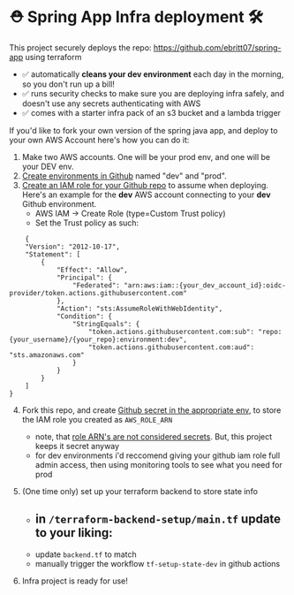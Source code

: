 # ⛑️ Spring App Infra deployment 🛠️

This project securely deploys the repo: https://github.com/ebritt07/spring-app using terraform
- ✅ automatically **cleans your dev environment** each day in the morning, so you don't run up a bill!
- ✅ runs security checks to make sure you are deploying infra safely, and doesn't use any secrets authenticating with AWS
- ✅ comes with a starter infra pack of an s3 bucket and a lambda trigger


If you'd like to fork your own version of the spring java app, and deploy to your own AWS Account here's how you can do it:

1) Make two AWS accounts. One will be your prod env, and one will be your DEV env.
2) [Create environments in Github](https://docs.github.com/en/actions/managing-workflow-runs-and-deployments/managing-deployments/managing-environments-for-deployment) named "dev" and "prod".
3) [Create an IAM role for your Github repo](https://docs.github.com/en/actions/security-for-github-actions/security-hardening-your-deployments/configuring-openid-connect-in-amazon-web-services) to assume when deploying. Here's an example for the **dev** AWS account connecting to your **dev** Github environment.
    - AWS IAM -> Create Role (type=Custom Trust policy)
    - Set the Trust policy as such:
```
    {
    "Version": "2012-10-17",
    "Statement": [
        {
            "Effect": "Allow",
            "Principal": {
                "Federated": "arn:aws:iam::{your_dev_account_id}:oidc-provider/token.actions.githubusercontent.com"
            },
            "Action": "sts:AssumeRoleWithWebIdentity",
            "Condition": {
                "StringEquals": {
                    "token.actions.githubusercontent.com:sub": "repo:{your_username}/{your_repo}:environment:dev",
                    "token.actions.githubusercontent.com:aud": "sts.amazonaws.com"
                }
            }
        }
    ]
}
```

4) Fork this repo, and create [Github secret in the appropriate env](https://docs.github.com/en/actions/security-for-github-actions/security-guides/using-secrets-in-github-actions#creating-secrets-for-an-environment), to store the IAM role you created as  `AWS_ROLE_ARN`
    - note, that [role ARN's are not considered secrets](https://docs.aws.amazon.com/IAM/latest/UserGuide/reference-arns.html). But, this project keeps it secret anyway
    - for dev environments i'd reccomend giving your github iam role full admin access, then using monitoring tools to see what you need for prod

5) (One time only) set up your terraform backend to store state info
    - in `/terraform-backend-setup/main.tf` update to your liking:
        - 
    - update `backend.tf` to match
    - manually trigger the workflow `tf-setup-state-dev` in github actions

6) Infra project is ready for use!